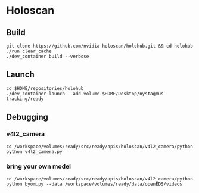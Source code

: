 # Holoscan

## Build
```
git clone https://github.com/nvidia-holoscan/holohub.git && cd holohub
./run clear_cache
./dev_container build --verbose
```

## Launch 
```
cd $HOME/repositories/holohub
./dev_container launch --add-volume $HOME/Desktop/nystagmus-tracking/ready
```

## Debugging
### v4l2_camera
```
cd /workspace/volumes/ready/src/ready/apis/holoscan/v4l2_camera/python
python v4l2_camera.py
```

### bring your own model
```
cd /workspace/volumes/ready/src/ready/apis/holoscan/v4l2_camera/python
python byom.py --data /workspace/volumes/ready/data/openEDS/videos
```

